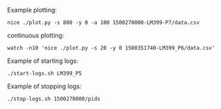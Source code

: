 Example plotting:

```
nice ./plot.py -s 800 -y 0 -a 100 1500270000-LM399-P7/data.csv
```

continuous plotting:

```
watch -n10 'nice ./plot.py -s 20 -y 0 1500351740-LM399_P6/data.csv'
```

Example of starting logs:

```
./start-logs.sh LM399_P5
```

Example of stopping logs:

```
./stop-logs.sh 1500270000/pids
```

